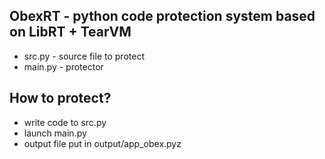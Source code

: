 
## ObexRT - python code protection system based on LibRT + TearVM

- src.py - source file to protect
- main.py - protector

## How to protect?

- write code to src.py
- launch main.py
- output file put in output/app_obex.pyz